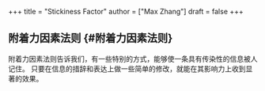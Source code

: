+++
title = "Stickiness Factor"
author = ["Max Zhang"]
draft = false
+++

## 附着力因素法则 {#附着力因素法则}

附着力因素法则告诉我们，有一些特别的方式，能够使一条具有传染性的信息被人记住。
只要在信息的措辞和表达上做一些简单的修改，就能在其影响力上收到显著的效果。
